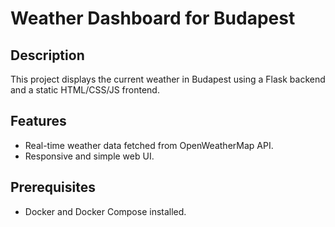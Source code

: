 # Weather Dashboard for Budapest

## Description
This project displays the current weather in Budapest using a Flask backend and a static HTML/CSS/JS frontend.

## Features
- Real-time weather data fetched from OpenWeatherMap API.
- Responsive and simple web UI.

## Prerequisites
- Docker and Docker Compose installed.

